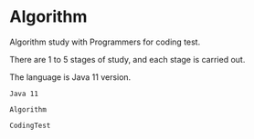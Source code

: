 # Algorithm

Algorithm study with Programmers for coding test.

There are 1 to 5 stages of study, and each stage is carried out.

The language is Java 11 version.

`Java 11`

`Algorithm`

`CodingTest` 
